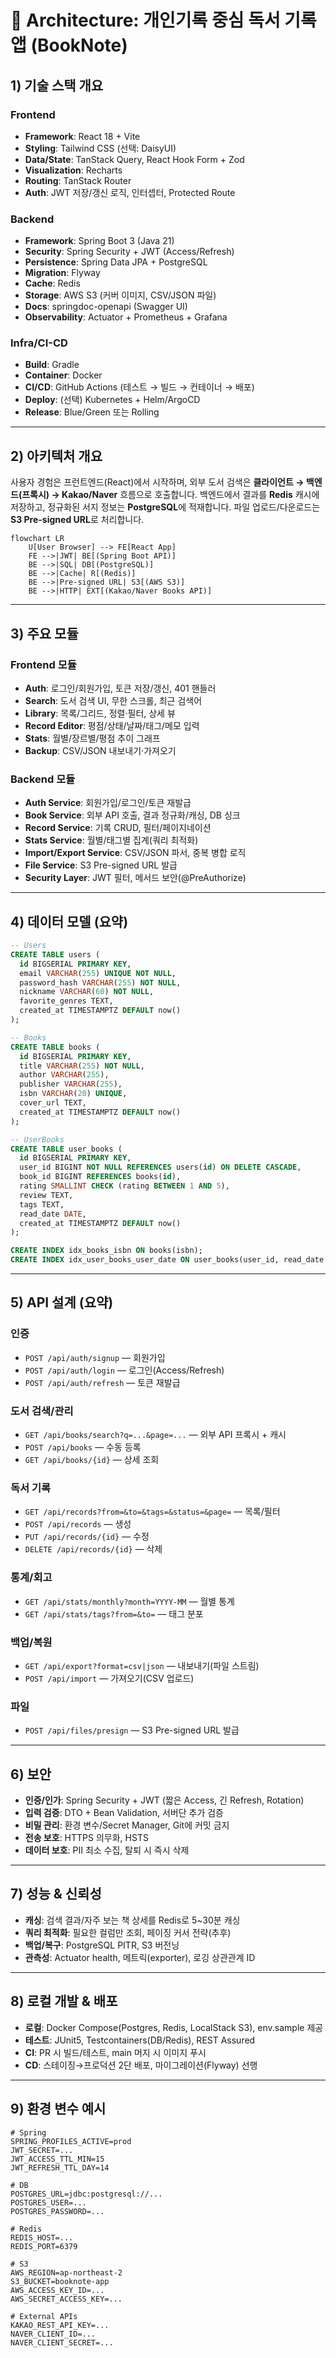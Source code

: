 # 📐 Architecture: 개인기록 중심 독서 기록 앱 (BookNote)

## 1) 기술 스택 개요
### Frontend
- **Framework**: React 18 + Vite
- **Styling**: Tailwind CSS (선택: DaisyUI)
- **Data/State**: TanStack Query, React Hook Form + Zod
- **Visualization**: Recharts
- **Routing**: TanStack Router
- **Auth**: JWT 저장/갱신 로직, 인터셉터, Protected Route

### Backend
- **Framework**: Spring Boot 3 (Java 21)
- **Security**: Spring Security + JWT (Access/Refresh)
- **Persistence**: Spring Data JPA + PostgreSQL
- **Migration**: Flyway
- **Cache**: Redis
- **Storage**: AWS S3 (커버 이미지, CSV/JSON 파일)
- **Docs**: springdoc-openapi (Swagger UI)
- **Observability**: Actuator + Prometheus + Grafana

### Infra/CI-CD
- **Build**: Gradle
- **Container**: Docker
- **CI/CD**: GitHub Actions (테스트 → 빌드 → 컨테이너 → 배포)
- **Deploy**: (선택) Kubernetes + Helm/ArgoCD
- **Release**: Blue/Green 또는 Rolling

---

## 2) 아키텍처 개요
사용자 경험은 프런트엔드(React)에서 시작하며, 외부 도서 검색은 **클라이언트 → 백엔드(프록시) → Kakao/Naver** 흐름으로 호출합니다. 백엔드에서 결과를 **Redis** 캐시에 저장하고, 정규화된 서지 정보는 **PostgreSQL**에 적재합니다. 파일 업로드/다운로드는 **S3 Pre-signed URL**로 처리합니다.

```mermaid
flowchart LR
    U[User Browser] --> FE[React App]
    FE -->|JWT| BE[(Spring Boot API)]
    BE -->|SQL| DB[(PostgreSQL)]
    BE -->|Cache| R[(Redis)]
    BE -->|Pre-signed URL| S3[(AWS S3)]
    BE -->|HTTP| EXT[(Kakao/Naver Books API)]
```

---

## 3) 주요 모듈
### Frontend 모듈
- **Auth**: 로그인/회원가입, 토큰 저장/갱신, 401 핸들러
- **Search**: 도서 검색 UI, 무한 스크롤, 최근 검색어
- **Library**: 목록/그리드, 정렬·필터, 상세 뷰
- **Record Editor**: 평점/상태/날짜/태그/메모 입력
- **Stats**: 월별/장르별/평점 추이 그래프
- **Backup**: CSV/JSON 내보내기·가져오기

### Backend 모듈
- **Auth Service**: 회원가입/로그인/토큰 재발급
- **Book Service**: 외부 API 호출, 결과 정규화/캐싱, DB 싱크
- **Record Service**: 기록 CRUD, 필터/페이지네이션
- **Stats Service**: 월별/태그별 집계(쿼리 최적화)
- **Import/Export Service**: CSV/JSON 파서, 중복 병합 로직
- **File Service**: S3 Pre-signed URL 발급
- **Security Layer**: JWT 필터, 메서드 보안(@PreAuthorize)

---

## 4) 데이터 모델 (요약)
```sql
-- Users
CREATE TABLE users (
  id BIGSERIAL PRIMARY KEY,
  email VARCHAR(255) UNIQUE NOT NULL,
  password_hash VARCHAR(255) NOT NULL,
  nickname VARCHAR(60) NOT NULL,
  favorite_genres TEXT,
  created_at TIMESTAMPTZ DEFAULT now()
);

-- Books
CREATE TABLE books (
  id BIGSERIAL PRIMARY KEY,
  title VARCHAR(255) NOT NULL,
  author VARCHAR(255),
  publisher VARCHAR(255),
  isbn VARCHAR(20) UNIQUE,
  cover_url TEXT,
  created_at TIMESTAMPTZ DEFAULT now()
);

-- UserBooks
CREATE TABLE user_books (
  id BIGSERIAL PRIMARY KEY,
  user_id BIGINT NOT NULL REFERENCES users(id) ON DELETE CASCADE,
  book_id BIGINT REFERENCES books(id),
  rating SMALLINT CHECK (rating BETWEEN 1 AND 5),
  review TEXT,
  tags TEXT,
  read_date DATE,
  created_at TIMESTAMPTZ DEFAULT now()
);

CREATE INDEX idx_books_isbn ON books(isbn);
CREATE INDEX idx_user_books_user_date ON user_books(user_id, read_date DESC);
```

---

## 5) API 설계 (요약)
### 인증
- `POST /api/auth/signup` — 회원가입
- `POST /api/auth/login` — 로그인(Access/Refresh)
- `POST /api/auth/refresh` — 토큰 재발급

### 도서 검색/관리
- `GET /api/books/search?q=...&page=...` — 외부 API 프록시 + 캐시
- `POST /api/books` — 수동 등록
- `GET /api/books/{id}` — 상세 조회

### 독서 기록
- `GET /api/records?from=&to=&tags=&status=&page=` — 목록/필터
- `POST /api/records` — 생성
- `PUT /api/records/{id}` — 수정
- `DELETE /api/records/{id}` — 삭제

### 통계/회고
- `GET /api/stats/monthly?month=YYYY-MM` — 월별 통계
- `GET /api/stats/tags?from=&to=` — 태그 분포

### 백업/복원
- `GET /api/export?format=csv|json` — 내보내기(파일 스트림)
- `POST /api/import` — 가져오기(CSV 업로드)

### 파일
- `POST /api/files/presign` — S3 Pre-signed URL 발급

---

## 6) 보안
- **인증/인가**: Spring Security + JWT (짧은 Access, 긴 Refresh, Rotation)
- **입력 검증**: DTO + Bean Validation, 서버단 추가 검증
- **비밀 관리**: 환경 변수/Secret Manager, Git에 커밋 금지
- **전송 보호**: HTTPS 의무화, HSTS
- **데이터 보호**: PII 최소 수집, 탈퇴 시 즉시 삭제

---

## 7) 성능 & 신뢰성
- **캐싱**: 검색 결과/자주 보는 책 상세를 Redis로 5~30분 캐싱
- **쿼리 최적화**: 필요한 컬럼만 조회, 페이징 커서 전략(추후)
- **백업/복구**: PostgreSQL PITR, S3 버전닝
- **관측성**: Actuator health, 메트릭(exporter), 로깅 상관관계 ID

---

## 8) 로컬 개발 & 배포
- **로컬**: Docker Compose(Postgres, Redis, LocalStack S3), env.sample 제공
- **테스트**: JUnit5, Testcontainers(DB/Redis), REST Assured
- **CI**: PR 시 빌드/테스트, main 머지 시 이미지 푸시
- **CD**: 스테이징→프로덕션 2단 배포, 마이그레이션(Flyway) 선행

---

## 9) 환경 변수 예시
```
# Spring
SPRING_PROFILES_ACTIVE=prod
JWT_SECRET=...
JWT_ACCESS_TTL_MIN=15
JWT_REFRESH_TTL_DAY=14

# DB
POSTGRES_URL=jdbc:postgresql://...
POSTGRES_USER=...
POSTGRES_PASSWORD=...

# Redis
REDIS_HOST=...
REDIS_PORT=6379

# S3
AWS_REGION=ap-northeast-2
S3_BUCKET=booknote-app
AWS_ACCESS_KEY_ID=...
AWS_SECRET_ACCESS_KEY=...

# External APIs
KAKAO_REST_API_KEY=...
NAVER_CLIENT_ID=...
NAVER_CLIENT_SECRET=...
```
